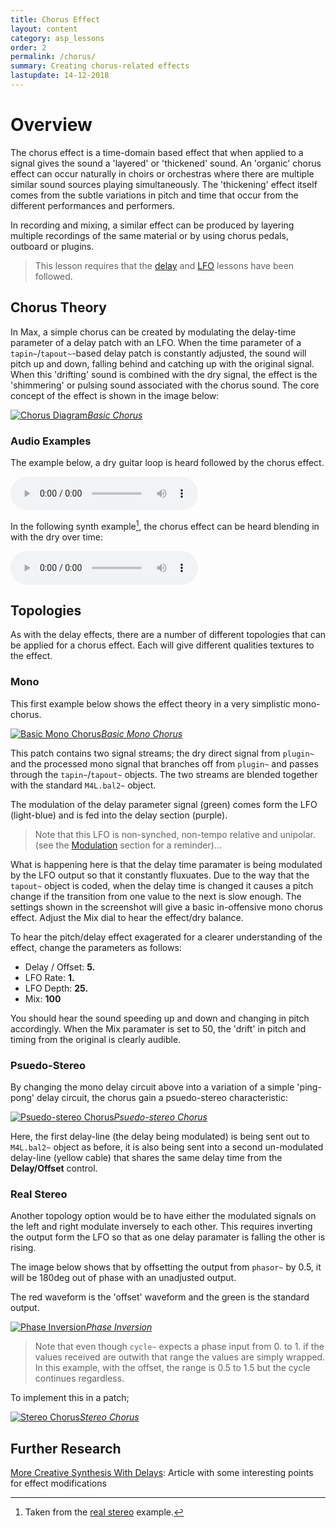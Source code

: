 ```yaml
---
title: Chorus Effect
layout: content
category: asp_lessons
order: 2
permalink: /chorus/
summary: Creating chorus-related effects
lastupdate: 14-12-2018
---
```


# Overview
The chorus effect is a time-domain based effect that when applied to a signal gives the sound a 'layered' or 'thickened' sound. An 'organic' chorus effect can occur naturally in choirs or orchestras where there are multiple similar sound sources playing simultaneously. The 'thickening' effect itself comes from the subtle variations in pitch and time that occur from the different performances and performers.

In recording and mixing, a similar effect can be produced by layering multiple recordings of the same material or by using chorus pedals, outboard or plugins.

> This lesson requires that the [delay](/delays) and [LFO](/lfos) lessons have been followed.

## Chorus Theory
In Max, a simple chorus can be created by modulating the delay-time parameter of a delay patch with an LFO. When the time parameter of a `tapin~`/`tapout~`-based delay patch is constantly adjusted, the sound will pitch up and down, falling behind and catching up with the original signal. When this 'drifting' sound is combined with the dry signal, the effect is the 'shimmering' or pulsing sound associated with the chorus sound. The core concept of the effect is shown in the image below:

[![Chorus Diagram](/assets/img/ch_04.png)*Basic Chorus*](/assets/img/ch_04.png)

### Audio Examples

The example below, a dry guitar loop is heard followed by the chorus effect.

<audio controls>
  <source src="/assets/audio/chorus_gtr.mp3" type="audio/mpeg">
Your browser does not support the audio element.
</audio>

In the following synth example[^1], the chorus effect can be heard blending in with the dry over time:

<audio controls>
  <source src="/assets/audio/chorus_synth.mp3" type="audio/mpeg">
Your browser does not support the audio element.
</audio>



## Topologies

As with the delay effects, there are a number of different topologies that can be applied for a chorus effect. Each will give different qualities textures to the effect.


### Mono

This first example below shows the effect theory in a very simplistic mono-chorus.

[![Basic Mono Chorus](/assets/img/ch_01.png)*Basic Mono Chorus*](/assets/img/ch_01.png)

This patch contains two signal streams; the dry direct signal from `plugin~` and the processed mono signal that branches off from `plugin~` and passes through the `tapin~`/`tapout~` objects. The two streams are blended together with the standard `M4L.bal2~` object.

The modulation of the delay parameter signal (green) comes form the LFO (light-blue) and is fed into the delay section (purple).

>Note that this LFO is non-synched, non-tempo relative and  unipolar. (see the [Modulation](/lfos) section for a reminder)...

What is happening here is that the delay time paramater is being modulated by the LFO output so that it constantly fluxuates. Due to the way that the `tapout~` object is coded, when the delay time is changed it causes a pitch change if the transition from one value to the next is slow enough. The settings shown in the screenshot will give a basic in-offensive mono chorus effect. Adjust the Mix dial to hear the effect/dry balance.

To hear the pitch/delay effect exagerated for a clearer understanding of the effect, change the parameters as follows:

- Delay / Offset: **5.**
- LFO Rate: **1.**
- LFO Depth: **25.**
- Mix: **100**

You should hear the sound speeding up and down and changing in pitch accordingly. When the Mix paramater is set to 50, the 'drift' in pitch and timing from the original is clearly audible.

### Psuedo-Stereo
By changing the mono delay circuit above into a variation of a simple 'ping-pong' delay circuit, the chorus gain a psuedo-stereo characteristic:

[![Psuedo-stereo Chorus](/assets/img/ch_02.png)*Psuedo-stereo Chorus*](/assets/img/ch_02.png)

Here, the first delay-line (the delay being modulated) is being sent out to `M4L.bal2~` object as before, it is also being sent into a second un-modulated delay-line (yellow cable) that shares the same delay time from the **Delay/Offset** control.


### Real Stereo
Another topology option would be to have either the modulated signals on the left and right modulate inversely to each other. This requires inverting the output form the LFO so that as one delay paramater is falling the other is rising.

The image below shows that by offsetting the output from `phasor~` by 0.5, it will be 180deg out of phase with an unadjusted output.



The red waveform is the 'offset' waveform and the green is the standard output.

[![Phase Inversion](/assets/img/ch_03b.png)*Phase Inversion*](/assets/img/ch_03b.png)

>Note that even though `cycle~` expects a phase input from 0. to 1. if the values received are outwith that range the values are simply wrapped. In this example, with the offset, the range is 0.5 to 1.5 but the cycle continues regardless.

To implement this in a patch;

[![Stereo Chorus](/assets/img/ch_03a.png)*Stereo Chorus*](/assets/img/ch_03a.png)

## Further Research

[More Creative Synthesis With Delays](https://www.soundonsound.com/techniques/more-creative-synthesis-delays#top): Article with some interesting points for effect modifications

[^1]: Taken from the [real stereo](#real-stereo) example.
